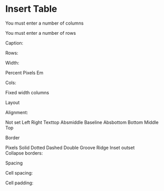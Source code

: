 Insert Table
============

You must enter a number of columns

You must enter a number of rows

Caption:

Rows:

Width:

Percent Pixels Em

Cols:

Fixed width columns

  

Layout

Alignment:

Not set Left Right Texttop Absmiddle Baseline Absbottom Bottom Middle Top  

Border

Pixels Solid Dotted Dashed Double Groove Ridge Inset outset  
Collapse borders:

Spacing

Cell spacing:

  

Cell padding:
